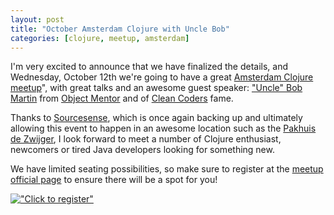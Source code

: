 ```yaml
---
layout: post
title: "October Amsterdam Clojure with Uncle Bob"
categories: [clojure, meetup, amsterdam]
---
```


I'm very excited to announce that we have finalized the details, and
Wednesday, October 12th we're going to have a great [Amsterdam Clojure meetup](http://bit.ly/ams-clj)", with great talks and an awesome guest speaker: ["Uncle" Bob Martin](http://twitter.com/#!/unclebobmartin) from [Object Mentor](http://www.objectmentor.com/) and of [Clean Coders](http://www.cleancoders.com/) fame.

Thanks to [Sourcesense](http://www.sourcesense.com), which is once again backing up and ultimately allowing this event to happen in an awesome location such as the [Pakhuis de Zwijger](http://www.dezwijger.nl/), I look forward to meet a number of Clojure enthusiast, newcomers or tired Java developers looking for something new.

We have limited seating possibilities, so make sure to register at the [meetup official page](http://www.meetup.com/The-Amsterdam-Clojure-Meetup-Group/events/33351892/) to ensure there will be a spot for you!

[!["Click to register"](http://download.skuro.tk/flyer.jpg)](http://bit.ly/ams-clj)
